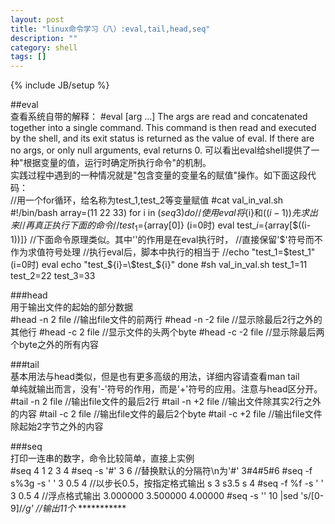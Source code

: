 ```yaml
---
layout: post
title: "linux命令学习（八）:eval,tail,head,seq"
description: ""
category: shell
tags: []
---
```

{% include JB/setup %}

##eval  
查看系统自带的解释：
	#eval [arg ...]
		The  args  are read and concatenated together into a single command.  This command is then read and executed by the shell,  and its  exit status is returned as the value of eval.  If there are no args, or only null arguments, eval returns 0.
可以看出eval给shell提供了一种"根据变量的值，运行时确定所执行命令"的机制。  
实践过程中遇到的一种情况就是"包含变量的变量名的赋值"操作。如下面这段代码：  
	//用一个for循环，给名称为test_1,test_2等变量赋值
	#cat val_in_val.sh
	#!/bin/bash
	array=(11 22 33)
	for i in $(seq 3)
	do
		//使用eval 将${i}和$((i-1))先求出来
		//再真正执行下面的命令
		//test_1=${array[0]}   (i=0时)
		eval test_${i}=${array[$((i-1))]}
		//下面命令原理类似。其中'\'的作用是在eval执行时，
		//直接保留'$'符号而不作为求值符号处理
		//执行eval后，脚本中执行的相当于
		//echo "test_1=$test_1" (i=0时)
		eval echo "test_${i}=\$test_${i}"
	done
	#sh val_in_val.sh
	test_1=11
	test_2=22
	test_3=33


###head  
用于输出文件的起始的部分数据  
	#head -n 2 file  	//输出file文件的前两行
	#head -n -2 file	//显示除最后2行之外的其他行
	#head -c 2 file		//显示文件的头两个byte
	#head -c -2 file	//显示除最后两个byte之外的所有内容

###tail  
基本用法与head类似，但是也有更多高级的用法，详细内容请查看man tail  
单纯就输出而言，没有'-'符号的作用，而是'+'符号的应用。注意与head区分开。  
	#tail -n 2 file		//输出file文件的最后2行
	#tail -n +2 file	//输出文件除其实2行之外的内容
	#tail -c 2 file		//输出file文件的最后2个byte
	#tail -c +2 file	//输出file文件除起始2字节之外的内容

###seq  
打印一连串的数字，命令比较简单，直接上实例  
	#seq 4
	1
	2
	3
	4
	#seq -s '#' 3 6		//替换默认的分隔符\n为'#'
	3#4#5#6
	#seq -f s%3g -s ' ' 3 0.5 4 //以步长0.5，按指定格式输出
	s  3 s3.5 s  4
	#seq -f %f -s ' ' 3 0.5 4 //浮点格式输出
	3.000000 3.500000 4.00000
	#seq -s '' 10 |sed 's/[0-9]/*/g'	//输出11个*
	***********

